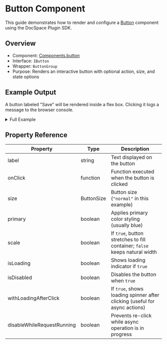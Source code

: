 # Button Component

This guide demonstrates how to render and configure a [Button](../../usage-sdk/coding-plugin/plugin-components/button) component using the DocSpace Plugin SDK.

## Overview

- Component: [Components.button](../../usage-sdk/coding-plugin/plugin-components/button)
- Interface: `IButton`
- Wrapper: `ButtonGroup`
- Purpose: Renders an interactive button with optional action, size, and state options

## Example Output

A button labeled "Save" will be rendered inside a flex box. Clicking it logs a message to the browser console.

<details>
  <summary>Full Example</summary>

``` ts
import {
  IPlugin,
  PluginStatus,
  IMainButtonPlugin,
  IMainButtonItem,
} from '@onlyoffice/docspace-plugin-sdk'

import {
  IButton,
  IBox,
  Components,
  IModalDialog,
  ModalDisplayType,
  IMessage,
  Actions,
  ButtonSize,
  ButtonGroup
} from '@onlyoffice/docspace-plugin-sdk';

class Buttonplugin implements IPlugin, IMainButtonPlugin {
  status: PluginStatus = PluginStatus.active;          
  mainButtonItems: Map<string, IMainButtonItem> = new Map();

  onLoadCallback = async () => {};
           
  updateStatus = (status: PluginStatus) => {
    this.status = status;
  };
          
  getStatus = () => {
    return this.status;
  };
          
  setOnLoadCallback = (callback: () => Promise<void>) => {
    this.onLoadCallback = callback;
  };

  addMainButtonItem = (item: IMainButtonItem ): void => {
    this.mainButtonItems.set(item.key, item);
  };
        
  getMainButtonItems = (): Map<string, IMainButtonItem > => {
    return this.mainButtonItems;
  };
        
  updateMainButtonItem = (item: IMainButtonItem): void => {
    this.mainButtonItems.set(item.key, item);
  };
}

const plugin = new Buttonplugin();

// Define button behavior and appearance
const ButtonProps: IButton = {
  // Text shown on the button
  label: "Save",

  // Function to run on click
  onClick: () => {
    console.log("Save button clicked");
  },

  // Size options: extraSmall, small, normal, medium
  size: ButtonSize.normal,

  // Style: primary button (blue)
  primary: true,

  // Button width remains natural
  scale: false,

  // Optional loading state (disabled)
  isLoading: false,

  // Button is enabled
  isDisabled: false,

  // Optional behavior on click (not used)
  withLoadingAfterClick: false,
  disableWhileRequestRunning: false
};

// Wrap button into a component group
const ButtonComponent: ButtonGroup = {
  component: Components.button,
  props: ButtonProps,
  contextName: "acceptButton"
};

// Display inside a flex box
const demoBox: IBox = {
  displayProp: "flex",
  flexDirection: "column",
  marginProp: "16 0 0 0",
  children: [
    ButtonComponent
  ]
};


// Add toggle component with props to the modal
const body: IBox = {
  widthProp: "500px",
  heightProp: "100px",
  children: [
    ButtonComponent
  ],
}

export const modalDialogProps: IModalDialog = {
  dialogHeader: "Sample modal dialog",
  dialogBody: body,
  displayType: ModalDisplayType.modal,
  onClose: () => {
    const message: IMessage = {
      actions: [Actions.closeModal],
    }
    return message
  },

  onLoad: async () => {
    return {
      newDialogHeader: modalDialogProps.dialogHeader,
      newDialogBody: modalDialogProps.dialogBody,
    }
  },
  autoMaxHeight: true,
  autoMaxWidth: true,
}

// Create the main button with modal on click
const createItem: IMainButtonItem = {
  key: "test-main-button",
  label: "Show dialog",
  icon: "icon.svg",
  onClick: () => {}
}

const mainButtonItem: IMainButtonItem = {
  key: "test-main-button",
  label: "Show dialog",
  icon: "icon.svg",
  items: [createItem],
  onClick: () => {
    const message: IMessage = {
        actions: [Actions.showModal],
        modalDialogProps: modalDialogProps,
      };
      return message;
  }
}

// Add the main button to the plugin
plugin.addMainButtonItem(mainButtonItem);

declare global {
  interface Window {
    Plugins: any;
  }
}

window.Plugins.Toggleplugin = plugin || {};

export default plugin;
```

</details>

## Property Reference

| **Property**                 | **Type**     | **Description**                                                            |
| ---------------------------- | ------------ | -------------------------------------------------------------------------- |
|  label                       | string       | Text displayed on the button                                               |
|  onClick                     | function     | Function executed when the button is clicked                               |
|  size                        | ButtonSize   | Button size (`"normal"` in this example)                                   |
|  primary                     | boolean      | Applies primary color styling (usually blue)                               |
|  scale                       | boolean      | If `true`, button stretches to fill container; `false` keeps natural width |
|  isLoading                   | boolean      | Shows loading indicator if `true`                                          |
|  isDisabled                  | boolean      | Disables the button when `true`                                            |
|  withLoadingAfterClick       | boolean      | If `true`, shows loading spinner after clicking (useful for async actions) |
|  disableWhileRequestRunning  | boolean      | Prevents re-click while async operation is in progress                     |

